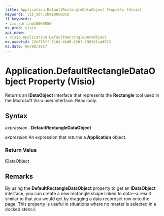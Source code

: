 ```yaml
---
title: Application.DefaultRectangleDataObject Property (Visio)
keywords: vis_sdr.chm10060050
f1_keywords:
- vis_sdr.chm10060050
ms.prod: visio
api_name:
- Visio.Application.DefaultRectangleDataObject
ms.assetid: 22e7f5ff-516d-4bd0-82bf-2363d1cad973
ms.date: 06/08/2017
---
```



# Application.DefaultRectangleDataObject Property (Visio)

Returns an **IDataObject** interface that represents the **Rectangle** tool used in the Microsoft Visio user interface. Read-only.


## Syntax

 _expression_ . **DefaultRectangleDataObject**

 _expression_ An expression that returns a **Application** object.


### Return Value

IDataObject


## Remarks

By using the **DefaultRectangleDataObject** property to get an **IDataObject** interface, you can create a new rectangle shape linked to data—a result similar to that you would get by dragging a data recordset row onto the page. This property is useful in situations where no master is selected in a docked stencil.


